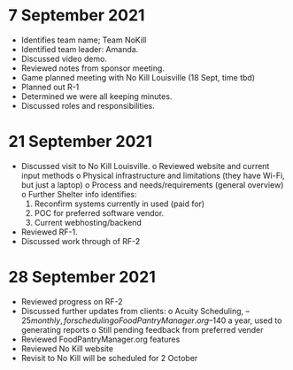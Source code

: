 # 7 September 2021
*	Identifies team name; Team NoKill
*	Identified team leader: Amanda.
*	Discussed video demo.
*	Reviewed notes from sponsor meeting.
*	Game planned meeting with No Kill Louisville (18 Sept, time tbd)
*	Planned out R-1
*	Determined we were all keeping minutes.
*	Discussed roles and responsibilities.
# 21 September 2021
*	Discussed visit to No Kill Louisville.
o	Reviewed website and current input methods
o	Physical infrastructure and limitations (they have Wi-Fi, but just a laptop)
o	Process and needs/requirements (general overview) 
o	Further Shelter info identifies:
    1.  Reconfirm systems currently in used (paid for)
    2.	POC for preferred software vendor.
    3.	Current webhosting/backend
*	Reviewed RF-1.
*	Discussed work through of RF-2

# 28 September 2021
*	Reviewed progress on RF-2
*	Discussed further updates from clients:
o	Acuity Scheduling, – $25 monthly, for scheduling
o	FoodPantryManager.org –$140 a year, used to generating reports
o	Still pending feedback from preferred vender
*	Reviewed FoodPantryManager.org features
*	Reviewed No Kill website
*	Revisit to No Kill will be scheduled for 2 October
